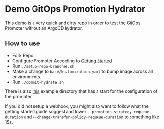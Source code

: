 # Demo GitOps Promotion Hydrator

This demo is a very quick and dirty repo in order to test the GitOps Promoter without an ArgoCD hydrator.

## How to use

* Fork Repo
* Configure Promoter According to [Getting Started](https://argo-gitops-promoter.readthedocs.io/en/latest/getting-started/)
* Run `./setup-repo-branches.sh`
* Make a change to `base/kustomization.yaml` to bump image across all environments.
* Run `./commit-hydrate.sh`

There is also [this](https://github.com/zachaller/gitops-promoter-demo-hydrator/tree/main/example-gitops-promoter-resources) example directory
that has a start for the configuration of the promoter.

If you did not setup a webhook, you might also want to follow what the getting started guide suggest and lower `--promotion-strategy-requeue-duration` and
`--change-transfer-policy-requeue-duration` to something like 15s.
